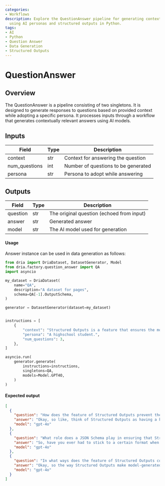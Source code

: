 ```yaml
---
categories:
- Workflows
description: Explore the QuestionAnswer pipeline for generating context-aware responses
  using AI personas and structured outputs in Python.
tags:
- AI
- Python
- Question Answer
- Data Generation
- Structured Outputs
---
```


# QuestionAnswer

## Overview
The QuestionAnswer is a pipeline consisting of two singletons. It is designed to generate responses to questions based on provided context while adopting a specific persona. 
It processes inputs through a workflow that generates contextually relevant answers using AI models.

## Inputs
| Field         | Type | Description                         |
|---------------|------|-------------------------------------|
| context       | str  | Context for answering the question  |
| num_questions | int  | Number of questions to be generated |
| persona       | str  | Persona to adopt while answering    |

## Outputs
| Field | Type | Description |
|-------|------|-------------|
| question | str | The original question (echoed from input) |
| answer | str | Generated answer |
| model | str | The AI model used for generation |

#### Usage

Answer instance can be used in data generation as follows:

```python
from dria import DriaDataset, DatasetGenerator, Model
from dria.factory.question_answer import QA
import asyncio

my_dataset = DriaDataset(
    name="QA",
    description="A dataset for pages",
    schema=QA[-1].OutputSchema,
)

generator = DatasetGenerator(dataset=my_dataset)


instructions = [
    {
        "context": "Structured Outputs is a feature that ensures the model will always generate responses that adhere to your supplied JSON Schema, so you don't need to worry about the model omitting a required key, or hallucinating an invalid enum value.",
        "persona": "A highschool student.",
        "num_questions": 3,
    },
]

asyncio.run(
    generator.generate(
        instructions=instructions,
        singletons=QA,
        models=Model.GPT4O,
    )
)
```

#### Expected output

```json
[
  {
    "question": "How does the feature of Structured Outputs prevent the model from omitting a required key or creating an invalid enum value?",
    "answer": "Okay, so like, think of Structured Outputs as having a kind of \"template\" or \"guideline\" for how the responses should look, right? It\u2019s like when a teacher gives you a worksheet, and you need to fill in certain blanks and you can't just write random things. The JSON Schema is sort of like that worksheet. It tells the model exactly what pieces of info need to be there (like all the answers you need to fill in), so it doesn\u2019t skip anything important. And, it stops the model from just making up weird answers (or invalid enum values, to be fancy) because it has to pick from what\u2019s allowed. It's kinda like having a multiple-choice test where you can only pick A, B, or C, not like, Z or something. So, it keeps everything on track and makes sure nothing's missing or made up!",
    "model": "gpt-4o"
  },
  {
    "question": "What role does a JSON Schema play in ensuring that Structured Outputs maintain response accuracy?",
    "answer": "So, have you ever had to stick to a certain format when writing an essay or something? JSON Schema in this situation is kinda like that format guide but for a computer program. It makes sure all its answers include what they should and nothing they shouldn't have. It's super important for keeping things organized and correct, ensuring that Structured Outputs are always spot-on and don't leave out anything important or add anything that's not supposed to be there.",
    "model": "gpt-4o"
  },
  {
    "question": "In what ways does the feature of Structured Outputs contribute to the reliability of model-generated responses?",
    "answer": "Okay, so the way Structured Outputs make model-generated responses more reliable is kind of like having a rulebook for how answers should be written. So, imagine if every time you wrote an answer in class, you had to make sure it fits into a particular format that your teacher gave you. This way, you won't forget to include important stuff, like your name, date, and the actual answer, and you also won't add in random things that your teacher doesn\u2019t want. It makes the answers neater and more trustworthy. That's what Structured Outputs do; they make sure the model doesn't mess up or go off track by sticking to a guide!",
    "model": "gpt-4o"
  }
]
```